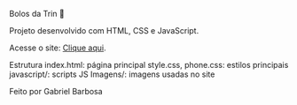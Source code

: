 Bolos da Trin 🎂

Projeto desenvolvido com HTML, CSS e JavaScript.

Acesse o site: [Clique aqui](https://gabriellbarbosa2003.github.io/bolosdatrinn-site/).

Estrutura
index.html: página principal
style.css, phone.css: estilos principais
javascript/: scripts JS
Imagens/: imagens usadas no site

Feito por Gabriel Barbosa
